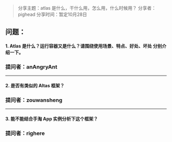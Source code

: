 > 分享主题：atlas 是什么，干什么用，怎么用，什么时候用？
> 分享者：pighead
> 分享时间：暂定10月28日

## 问题：

#### 1. Atlas 是什么？运行容器又是什么？请围绕使用场景、特点、好处、坏处 分别介绍一下。
### 提问者：anAngryAnt

-----

#### 2. 是否有类似的 Altas 框架？
### 提问者：zouwansheng

-----

#### 3. 能不能结合手淘 App 实例分析下这个框架？
### 提问者：righere
